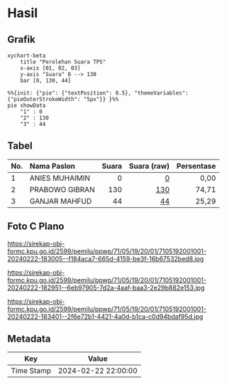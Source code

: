 # Hasil

## Grafik

```mermaid
xychart-beta
    title "Perolehan Suara TPS"
    x-axis [01, 02, 03]
    y-axis "Suara" 0 --> 130
    bar [0, 130, 44]
```

```mermaid
%%{init: {"pie": {"textPosition": 0.5}, "themeVariables": {"pieOuterStrokeWidth": "5px"}} }%%
pie showData
    "1" : 0
    "2" : 130
    "3" : 44
```

## Tabel

| No. | Nama Paslon    | Suara | Suara (raw) | Persentase |
|:--- |:-------------- | -----:| -----------:| ----------:|
| 1   | ANIES MUHAIMIN | 0     | [0][p-1]    | 0,00       |
| 2   | PRABOWO GIBRAN | 130   | [130][p-2]  | 74,71      |
| 3   | GANJAR MAHFUD  | 44    | [44][p-3]   | 25,29      |


[p-1]: https://github.com/gigit-pemilu/pemilu-2024-71-sulawesi-utara/blob/main/pilpres/hitung-suara/sub/71-sulawesi-utara/sub/05-minahasa-selatan/sub/19-tatapaan/sub/2001-paslaten/sub/001-tps/sub/paslon-1.txt
[p-2]: https://github.com/gigit-pemilu/pemilu-2024-71-sulawesi-utara/blob/main/pilpres/hitung-suara/sub/71-sulawesi-utara/sub/05-minahasa-selatan/sub/19-tatapaan/sub/2001-paslaten/sub/001-tps/sub/paslon-2.txt
[p-3]: https://github.com/gigit-pemilu/pemilu-2024-71-sulawesi-utara/blob/main/pilpres/hitung-suara/sub/71-sulawesi-utara/sub/05-minahasa-selatan/sub/19-tatapaan/sub/2001-paslaten/sub/001-tps/sub/paslon-3.txt

## Foto C Plano

https://sirekap-obj-formc.kpu.go.id/2599/pemilu/ppwp/71/05/19/20/01/7105192001001-20240222-183005--f184aca7-665d-4159-be3f-16b67532bed8.jpg

https://sirekap-obj-formc.kpu.go.id/2599/pemilu/ppwp/71/05/19/20/01/7105192001001-20240222-182951--6eb97905-7d2a-4aaf-baa3-2e29b882e153.jpg

https://sirekap-obj-formc.kpu.go.id/2599/pemilu/ppwp/71/05/19/20/01/7105192001001-20240222-183401--2f6e72b1-4421-4a0d-b1ca-c0d94bdaf95d.jpg


## Metadata

| Key        | Value               |
| ---------- | ------------------- |
| Time Stamp | 2024-02-22 22:00:00 |



